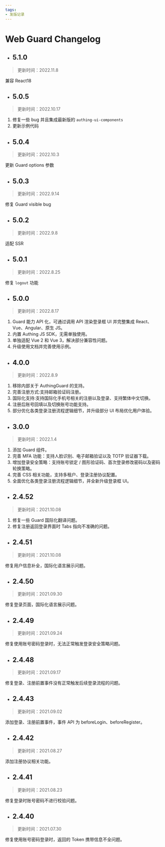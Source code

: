 ```yaml
---
tags:
- 发版记录
---
```


# Web Guard Changelog

<LastUpdated/>

- ## 5.1.0

> 更新时间：2022.11.8

兼容 React18

- ## 5.0.5

> 更新时间：2022.10.17

1. 修复一些 bug 并且集成最新版的 `authing-ui-components`
2. 更新示例代码

- ## 5.0.4

> 更新时间：2022.10.3

更新 Guard options 参数

- ## 5.0.3

> 更新时间：2022.9.14

修复 Guard visible bug

- ## 5.0.2

> 更新时间：2022.9.8

适配 SSR

- ## 5.0.1

> 更新时间：2022.8.25

修复 `logout` 功能

- ## 5.0.0

> 更新时间：2022.8.17

1. Guard 能力 API 化，可通过调用 API 渲染登录框 UI 并完整集成 React、Vue、Angular、原生 JS。
2. 内置 Authing JS SDK，无需单独使用。
3. 单独适配 Vue 2 和 Vue 3，解决部分兼容性问题。
4. 升级使用文档并完善使用示例。

- ## 4.0.0

> 更新时间：2022.8.9

1. 移除内部关于 AuthingGuard 的支持。
2. 完善注册方式:支持邮箱验证码注册。
3. 国际化支持:支持国际化手机号相关的注册以及登录、支持繁体中文切换。
4. 注册后账号回填以及切换账号功能支持。
5. 部分优化各类登录注册流程逻辑细节，并升级部分 UI 布局优化用户体验。


- ## 3.0.0

> 更新时间：2022.1.4

1. 添加 Guard 组件。
2. 完善 MFA 功能：支持人脸识别、电子邮箱验证以及 TOTP 验证器下载。
3. 增加登录安全策略：支持账号锁定 / 图形验证码、首次登录修改密码以及密码轮换策略。
4. 完善 CSS 相关功能，支持多租户、登录注册协议配置。
5. 全面优化各类登录注册流程逻辑细节，并全新升级登录框 UI。

- ## 2.4.52

> 更新时间：2021.10.08

1. 修复一些 Guard 国际化翻译问题。
2. 修复注册返回登录界面时 Tabs 指向不准确的问题。

- ## 2.4.51

> 更新时间：2021.10.08

修复用户信息补全，国际化语言展示问题。

- ## 2.4.50

> 更新时间：2021.09.30

修复登录页面，国际化语言展示问题。

- ## 2.4.49

> 更新时间：2021.09.24

修复使用账号密码登录时，无法正常触发登录安全策略问题。

- ## 2.4.48

> 更新时间：2021.09.17

修复登录、注册前置事件没有正常触发后续登录流程的问题。

- ## 2.4.43

> 更新时间：2021.09.02

添加登录、注册前置事件，事件 API 为 beforeLogin、beforeRegister。

- ## 2.4.42

> 更新时间：2021.08.27

添加注册协议相关功能。

- ## 2.4.41

> 更新时间：2021.08.23

修复登录时账号密码不进行校验问题。

- ## 2.4.40

> 更新时间：2021.07.30

修复使用账号密码登录时，返回的 Token 携带信息不全问题。
